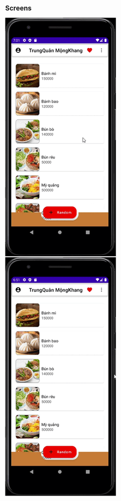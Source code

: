 
## Screens
<img
src="docs/listfood.gif"
raw=true
alt="List food"
style="margin-right: 10px;"
/>
<img
src="docs/randomfood.gif"
raw=true
alt="Subject Pronouns"
style="margin-right: 100px;"
/>
